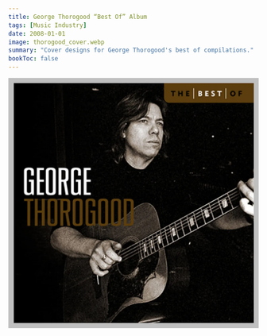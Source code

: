 ```yaml
---
title: George Thorogood “Best Of” Album
tags: [Music Industry]
date: 2008-01-01
image: thorogood_cover.webp
summary: "Cover designs for George Thorogood's best of compilations."
bookToc: false
---
```


![](thorogood_cover2.webp)